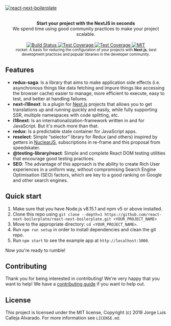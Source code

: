 [![react-next-boilerplate](./docs/images/Preview.png)](https://github.com/react-next-boilerplate/react-next-boilerplate)

<br />

<div align="center"><strong>Start your project with the NextJS in seconds</strong></div>
<div align="center">We spend time using good community practices to make your project scalable.</div>

<br />

<div align="center">
  <!-- Build Status -->
  <a href="https://travis-ci.org/react-next-boilerplate/react-next-boilerplate">
    <img src="https://img.shields.io/travis/react-next-boilerplate/react-next-boilerplate?style=for-the-badge" alt="Build Status" />
  </a>
  <!-- Test Coverage -->
  <a href="https://coveralls.io/github/react-next-boilerplate/react-next-boilerplate">
    <img src="https://img.shields.io/coveralls/github/react-next-boilerplate/react-next-boilerplate?style=for-the-badge" alt="Test Coverage" />
  </a>
  
  <!-- Quality -->
  <a href="https://app.codacy.com/manual/react-next-boilerplate/react-next-boilerplate/dashboard?bid=14562912">
    <img src="https://img.shields.io/codacy/grade/ee2b85244d434adaa5aa04470fcdde48?style=for-the-badge" alt="Test Coverage" />
  </a>
  
  <!-- MIT -->
  <a href="https://github.com/react-next-boilerplate/react-next-boilerplate/blob/master/LICENSE">
    <img src="https://img.shields.io/github/license/react-next-boilerplate/react-next-boilerplate?style=for-the-badge" alt="MIT" />
  </a>
</div>

<div align="center">
  <sub>:rocket: A basis for reducing the configuration of your projects with <strong>Next.js</Strong>, best development practices and popular libraries in the developer community.</sub>
</div>

## Features

- **redux-saga**: Is a library that aims to make application side effects (i.e. asynchronous things like data fetching and impure things like accessing the browser cache) easier to manage, more efficient to execute, easy to test, and better at handling failures.
- **next-i18next**: Is a plugin for [Next.js](https://nextjs.org/) projects that allows you to get translations up and running quickly and easily, while fully supporting SSR, multiple namespaces with code splitting, etc.
- **i18next**: Is an internationalization-framework written in and for JavaScript. But it's much more than that.
- **redux**: Is a predictable state container for JavaScript apps.
- **reselect**: Simple “selector” library for Redux (and others) inspired by getters in [NuclearJS](https://optimizely.github.io/nuclear-js/), subscriptions in re-frame and this proposal from speedskater.
- **@testing-library/react**: Simple and complete React DOM testing utilities that encourage good testing practices.
- **SEO**: The advantage of this approach is the ability to create Rich User experiences in a uniform way, without compromising Search Engine Optimisation (SEO) factors, which are key to a good ranking on Google and other search engines.

## Quick start

1. Make sure that you have Node.js v8.15.1 and npm v5 or above installed.
2. Clone this repo using `git clone --depth=1 https://github.com/react-next-boilerplate/react-next-boilerplate.git <YOUR_PROJECT_NAME>`
3. Move to the appropriate directory: `cd <YOUR_PROJECT_NAME>`.
4. Run `npm run setup` in order to install dependencies and clean the git repo.
5. Run `npm start` to see the example app at `http://localhost:3000`.

Now you're ready to rumble!

## Contributing

Thank you for being interested in contributing! We're very happy that you want to help! We have a [contributing guide](./CONTRIBUTING.md) if you want to help out.

## License

This project is licensed under the MIT license, Copyright (c) 2019 Jorge Luis Calleja Alvarado. For more information see `LICENSE.md`.
